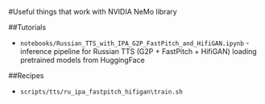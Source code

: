 #Useful things that work with NVIDIA NeMo library

##Tutorials
- `notebooks/Russian_TTS_with_IPA_G2P_FastPitch_and_HifiGAN.ipynb` - inference pipeline for Russian TTS (G2P + FastPitch + HifiGAN) loading pretrained models from HuggingFace

##Recipes
- `scripts/tts/ru_ipa_fastpitch_hifigan\train.sh`
